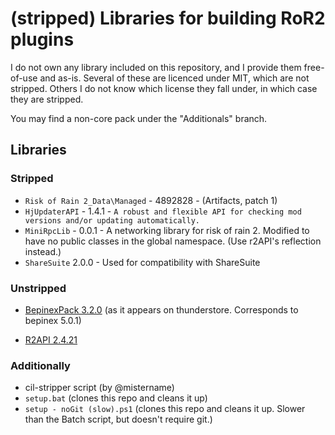 # (stripped) Libraries for building RoR2 plugins

I do not own any library included on this repository, and I provide them free-of-use and as-is.
Several of these are licenced under MIT, which are not stripped.
Others I do not know which license they fall under, in which case they are stripped.

You may find a non-core pack under the "Additionals" branch.

## Libraries

### Stripped

* `Risk of Rain 2_Data\Managed` - 4892828 - (Artifacts, patch 1)
* `HjUpdaterAPI` - 1.4.1 -  `A robust and flexible API for checking mod versions and/or updating automatically.`
* `MiniRpcLib` - 0.0.1 - A networking library for risk of rain 2. Modified to have no public classes in the global namespace. (Use r2API's reflection instead.)
* `ShareSuite` 2.0.0 - Used for compatibility with ShareSuite

### Unstripped

* [BepinexPack 3.2.0](https://thunderstore.io/package/bbepis/BepInExPack/3.2.0/) (as it appears on thunderstore. Corresponds to bepinex 5.0.1)

* [R2API 2.4.21](https://thunderstore.io/package/tristanmcpherson/R2API/)

### Additionally

* cil-stripper script (by @mistername)
* `setup.bat` (clones this repo and cleans it up)
* `setup - noGit (slow).ps1` (clones this repo and cleans it up. Slower than the Batch script, but doesn't require git.)